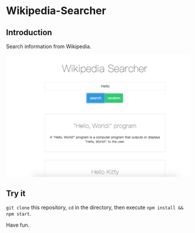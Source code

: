 # Wikipedia-Searcher

## Introduction

Search information from Wikipedia.

![](./asset/wiki_searcher.png)

## Try it

`git clone` this repository, `cd` in the directory, then execute `npm install && npm start`.

Have fun.
